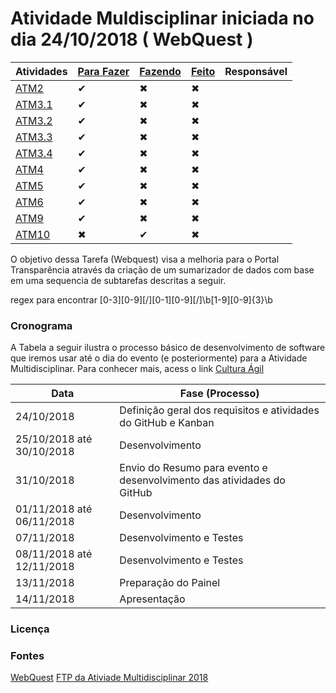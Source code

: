 # Atividade Muldisciplinar iniciada no dia 24/10/2018 ( WebQuest )



Atividades   |   [Para Fazer](https://github.com/aceiro/atm_2018/issues?q=is%3Aissue+is%3Aopen+label%3ATODO)  |      [Fazendo](https://github.com/aceiro/atm_2018/issues?q=is%3Aissue+is%3Aopen+label%3ADOING)       |          [Feito](https://github.com/aceiro/atm_2018/labels/DONE)        | Responsável
------------ | ---------- | ------------------ | --------------------- | -----------
[ATM2](https://github.com/aceiro/atm_2018/issues/2)         | ✔          | ✖                 | ✖                     | 
[ATM3.1](https://github.com/aceiro/atm_2018/issues/3)       | ✔          | ✖                 | ✖                     | 
[ATM3.2](https://github.com/aceiro/atm_2018/issues/4)       | ✔          | ✖                 | ✖                     | 
[ATM3.3](https://github.com/aceiro/atm_2018/issues/5)       | ✔          | ✖                 | ✖                     | 
[ATM3.4](https://github.com/aceiro/atm_2018/issues/6)       | ✔          | ✖                 | ✖                     | 
[ATM4](https://github.com/aceiro/atm_2018/issues/7)         | ✔          | ✖                 | ✖                     | 
[ATM5](https://github.com/aceiro/atm_2018/issues/8)         | ✔          | ✖                 | ✖                     | 
[ATM6](https://github.com/aceiro/atm_2018/issues/9)         | ✔          | ✖                 | ✖                     | 
[ATM9](https://github.com/aceiro/atm_2018/issues/12)         | ✔          | ✖                 | ✖                     |
[ATM10](https://github.com/aceiro/atm_2018/issues/13)         | ✖          | ✔                 | ✖                     |

O objetivo dessa Tarefa (Webquest) visa a melhoria para o Portal Transparência através da criação de um sumarizador de dados com base em uma sequencia de subtarefas descritas a seguir. 

regex para encontrar [0-3][0-9][/][0-1][0-9][/]\b[1-9][0-9]{3}\b

### Cronograma

A Tabela a seguir ilustra o processo básico de desenvolvimento de software que iremos usar até o dia do evento (e posteriormente) para a Atividade Multidisciplinar. Para conhecer mais, acess o link [Cultura Ágil](https://www.culturaagil.com.br/kanban-do-inicio-ao-fim/)

| Data | Fase (Processo) |
| ------ | ------ |
| 24/10/2018 | Definição geral dos requisitos e atividades do GitHub e Kanban |
| 25/10/2018 até 30/10/2018| Desenvolvimento |
| 31/10/2018 | Envio do Resumo para evento e desenvolvimento das atividades do GitHub |
| 01/11/2018 até 06/11/2018| Desenvolvimento |
| 07/11/2018 | Desenvolvimento e Testes |
| 08/11/2018 até 12/11/2018 | Desenvolvimento e Testes |
| 13/11/2018 | Preparação do Painel |
| 14/11/2018 | Apresentação |


### Licença


### Fontes
[WebQuest](http://ftprc.asser.com.br/~eantonio/arquivo/atm/ATIVIDADES_MULTIDISCIPLINARES_2_2018.pdf)
[FTP da Ativiade Multidisciplinar 2018](http://ftprc.asser.com.br/~eantonio/atm.html)



